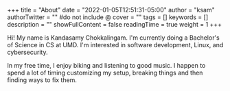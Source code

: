 +++
title = "About"
date = "2022-01-05T12:51:31-05:00"
author = "ksam"
authorTwitter = "" #do not include @
cover = ""
tags = []
keywords = []
description = ""
showFullContent = false
readingTime = true
weight = 1
+++

Hi! My name is Kandasamy Chokkalingam. I'm currently doing a Bachelor's of Science in CS at UMD. I'm interested in software development, Linux, and cybersecurity.

In my free time, I enjoy biking and listening to good music. I happen to spend a lot of timing customizing my setup, breaking things and then finding ways to fix them.
